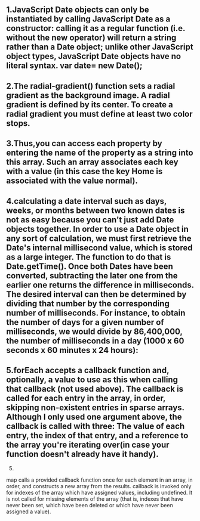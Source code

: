 1.JavaScript Date objects can only be instantiated by calling JavaScript Date as a constructor:
calling it as a regular function (i.e. without the new operator) will return a string rather than a Date object; 
unlike other JavaScript object types, JavaScript Date objects have no literal syntax.
var date= new Date();
---------
2.The radial-gradient() function sets a radial gradient as the background image.
A radial gradient is defined by its center.
To create a radial gradient you must define at least two color stops.
----------
3.Thus,you can access each property by entering the name of the property as a string into this array. 
Such an array associates each key with a value (in this case the key Home is associated with the value normal).
----------
4.calculating a date interval such as days, weeks, or months between two known dates is not as easy because 
you can't just add Date objects together. In order to use a Date object in any sort of calculation, 
we must first retrieve the Date's internal millisecond value, which is stored as a large integer. 
The function to do that is Date.getTime(). Once both Dates have been converted, subtracting the later one
from the earlier one returns the difference in milliseconds. The desired interval can then be determined by 
dividing that number by the corresponding number of milliseconds. For instance, to obtain the number of days for 
a given number of milliseconds, we would divide by 86,400,000, the number of milliseconds in a day (1000 x 60 seconds x 60 minutes
x 24 hours):
-----------
5.forEach accepts a callback function and, optionally, a value to use as this when calling that callback (not used above).
The callback is called for each entry in the array, in order, skipping non-existent entries in sparse arrays. Although I only 
used one argument above, the callback is called with three: The value of each entry, the index of that entry, and a reference 
to the array you're iterating over(in case your function doesn't already have it handy).
-----------
5.
map calls a provided callback function once for each element in an array, in order, and constructs a new array 
from the results. callback is invoked only for indexes of the array which have assigned values, including undefined. 
It is not called for missing elements of the array (that is, indexes that have never been set, which have been deleted or
which have never been assigned a value).
